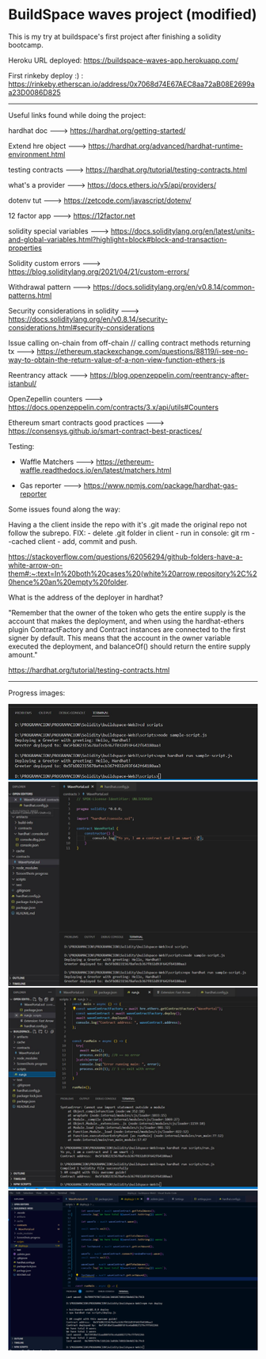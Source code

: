 # BuildSpace waves project (modified)

This is my try at buildspace's first project after finishing a solidity bootcamp.

Heroku URL deployed: https://buildspace-waves-app.herokuapp.com/

First rinkeby deploy :) : https://rinkeby.etherscan.io/address/0x7068d74E67AEC8aa72aB08E2699aa23D0086D825

---

Useful links found while doing the project:

hardhat doc ---> https://hardhat.org/getting-started/

Extend hre object ---> https://hardhat.org/advanced/hardhat-runtime-environment.html

testing contracts ---> https://hardhat.org/tutorial/testing-contracts.html


what's a provider ---> https://docs.ethers.io/v5/api/providers/

dotenv tut ---> https://zetcode.com/javascript/dotenv/

12 factor app ---> https://12factor.net


solidity special variables ---> https://docs.soliditylang.org/en/latest/units-and-global-variables.html?highlight=block#block-and-transaction-properties

Solidity custom errors ---> https://blog.soliditylang.org/2021/04/21/custom-errors/

Withdrawal pattern ---> https://docs.soliditylang.org/en/v0.8.14/common-patterns.html

Security considerations in solidity ---> https://docs.soliditylang.org/en/v0.8.14/security-considerations.html#security-considerations

Issue calling on-chain from off-chain // calling contract methods returning tx ---> https://ethereum.stackexchange.com/questions/88119/i-see-no-way-to-obtain-the-return-value-of-a-non-view-function-ethers-js

Reentrancy attack ---> https://blog.openzeppelin.com/reentrancy-after-istanbul/

OpenZepellin counters ---> https://docs.openzeppelin.com/contracts/3.x/api/utils#Counters

Ethereum smart contracts good practices ---> https://consensys.github.io/smart-contract-best-practices/


Testing:

- Waffle Matchers ---> https://ethereum-waffle.readthedocs.io/en/latest/matchers.html

- Gas reporter ---> https://www.npmjs.com/package/hardhat-gas-reporter


Some issues found along the way: 

Having a the client inside the repo with it's .git made the original repo not follow the subrepo.
FIX:
    - delete .git folder in client
    - run in console:  git rm --cached client
    - add, commit and push.
    
https://stackoverflow.com/questions/62056294/github-folders-have-a-white-arrow-on-them#:~:text=In%20both%20cases%20(white%20arrow,repository%2C%20hence%20an%20empty%20folder.

What is the address of the deployer in hardhat?

"Remember that the owner of the token who gets the entire supply is the account that makes the deployment, and when using the hardhat-ethers plugin ContractFactory and Contract instances are connected to the first signer by default. This means that the account in the owner variable executed the deployment, and balanceOf() should return the entire supply amount."

https://hardhat.org/tutorial/testing-contracts.html

---

Progress images:

![alt text](https://github.com/fede2442/buildspaceWavesProject/blob/main/ScreenShots/1.JPG)
![alt text](https://github.com/fede2442/buildspaceWavesProject/blob/main/ScreenShots/2.JPG)
![alt text](https://github.com/fede2442/buildspaceWavesProject/blob/main/ScreenShots/3.JPG)
![alt text](https://github.com/fede2442/buildspaceWavesProject/blob/main/ScreenShots/4.png)
